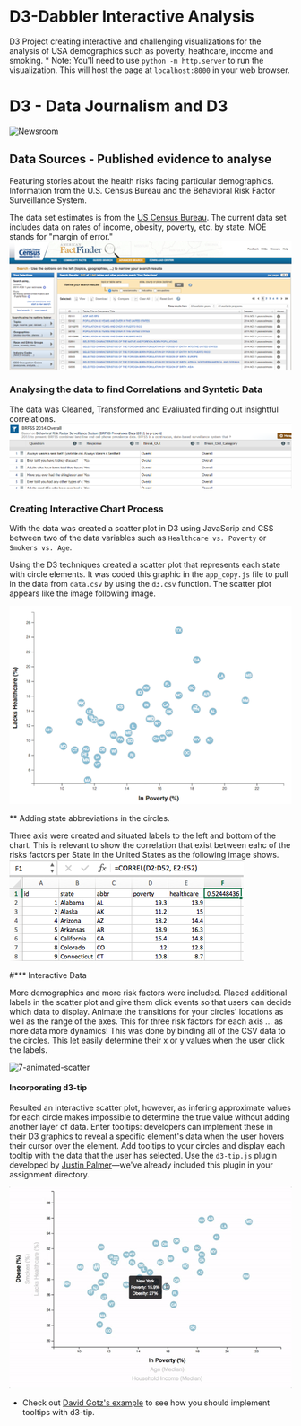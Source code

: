 # D3-Dabbler Interactive Analysis
D3 Project creating interactive and challenging visualizations for the analysis of USA demographics such as poverty, heathcare, income and smoking. * Note: You'll need to use `python -m http.server` to run the visualization. This will host the page at `localhost:8000` in your web browser.


# D3 - Data Journalism and D3

![Newsroom](https://media.giphy.com/media/v2xIous7mnEYg/giphy.gif)

## Data Sources - Published evidence to analyse

Featuring stories about the health risks facing particular demographics. Information from the U.S. Census Bureau and the Behavioral Risk Factor Surveillance System.

The data set estimates is from the [US Census Bureau](https://data.census.gov/cedsci/). The current data set includes data on rates of income, obesity, poverty, etc. by state. MOE stands for "margin of error."
![Census data](https://github.com/Yazz-01/D3-Dabbler/blob/main/assets/2-census.jpg)

### Analysing the data to find Correlations and Syntetic Data
The data was Cleaned, Transformed and Evaliuated finding out insightful correlations.
![data analysis](https://github.com/Yazz-01/D3-Dabbler/blob/main/assets/3-brfss.jpg)

### Creating Interactive Chart Process

With the data was created a scatter plot in D3 using JavaScrip and CSS between two of the data variables such as `Healthcare vs. Poverty` or `Smokers vs. Age`.

Using the D3 techniques created a scatter plot that represents each state with circle elements. It was coded this graphic in the `app_copy.js` file to pull in the data from `data.csv` by using the `d3.csv` function. The scatter plot appears like the image following image.

![4-scatter](https://github.com/Yazz-01/D3-Dabbler/blob/main/assets/4-scatter.jpg)
 

** Adding state abbreviations in the circles.

Three axis were created and situated labels to the left and bottom of the chart. This is relevant to show the correlation that exist between eahc of the risks factors per State in the United States as the following image shows.
![5-correlation](https://github.com/Yazz-01/D3-Dabbler/blob/main/assets/5-correl.jpg)


#*** Interactive Data

More demographics and more risk factors were included. Placed additional labels in the scatter plot and give them click events so that users can decide which data to display. Animate the transitions for your circles' locations as well as the range of the axes. This for three risk factors for each axis ... as more data more dynamics!  This was done by binding all of the CSV data to the circles. This let easily determine their x or y values when the user click the labels.

![7-animated-scatter](https://github.com/Yazz-01/D3-Dabbler/blob/main/assets/7-animated-scatter.giff)

#### Incorporating d3-tip

Resulted an interactive scatter plot, however, as infering approximate values for each circle makes impossible to determine the true value without adding another layer of data. Enter tooltips: developers can implement these in their D3 graphics to reveal a specific element's data when the user hovers their cursor over the element. Add tooltips to your circles and display each tooltip with the data that the user has selected. Use the `d3-tip.js` plugin developed by [Justin Palmer](https://github.com/Caged)—we've already included this plugin in your assignment directory.

![8-tooltip](https://github.com/Yazz-01/D3-Dabbler/blob/main/assets/8-tooltip.gif)

* Check out [David Gotz's example](https://bl.ocks.org/davegotz/bd54b56723c154d25eedde6504d30ad7) to see how you should implement tooltips with d3-tip.


